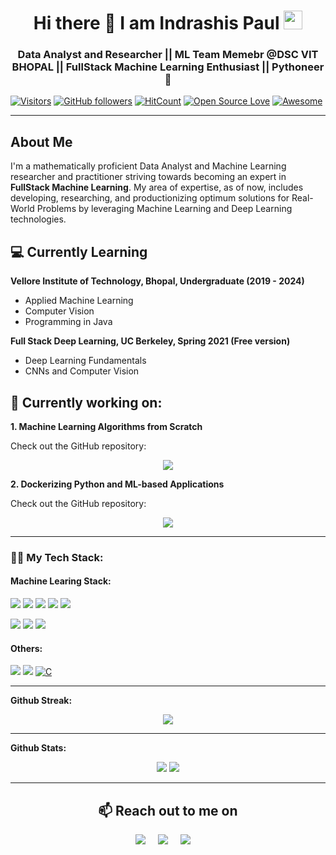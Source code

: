 <!--
**IndraP24/IndraP24** is a ✨ _special_ ✨ repository because its `README.md` (this file) appears on your GitHub profile.

Here are some ideas to get you started:

- 🔭 I’m currently working on ...
- 🌱 I’m currently learning ...
- 👯 I’m looking to collaborate on ...
- 🤔 I’m looking for help with ...
- 💬 Ask me about ...
- 📫 How to reach me: ...
- 😄 Pronouns: ...
- ⚡ Fun fact: ...
-->

<h1 align="center">Hi there 👋 I am  Indrashis Paul  <img src="https://emojis.slackmojis.com/emojis/images/1531849430/4246/blob-sunglasses.gif?1531849430" width="30"/></h1>

<h3 align="center">Data Analyst and Researcher || ML Team Memebr @DSC VIT BHOPAL || FullStack Machine Learning Enthusiast || Pythoneer 🐍</h3>


[![Visitors](https://visitor-badge.glitch.me/badge?page_id=IndraP24.visitor-badge)](https://github.com/IndraP24)
[![GitHub followers](https://img.shields.io/github/followers/IndraP24.svg?style=social&label=Follow)](https://github.com/IndraP24?tab=followers)
[![HitCount](http://hits.dwyl.com/IndraP24/IndraP24.svg)](http://hits.dwyl.com/IndraP24/IndraP24)
[![Open Source Love](https://badges.frapsoft.com/os/v2/open-source.svg?v=103)](https://github.com/IndraP24) 
[![Awesome](https://cdn.rawgit.com/sindresorhus/awesome/d7305f38d29fed78fa85652e3a63e154dd8e8829/media/badge.svg)](https://github.com/IndraP24)

---

<h2>About Me</h2>

I'm a mathematically proficient Data Analyst and Machine Learning researcher and practitioner striving towards becoming an expert in **FullStack Machine Learning**. My area of expertise, as of now, includes developing, researching, and productionizing optimum solutions for Real-World Problems by leveraging Machine Learning and Deep Learning technologies.


<h2>💻 Currently Learning</h2>

__Vellore Institute of Technology, Bhopal, Undergraduate (2019 - 2024)__
- Applied Machine Learning
- Computer Vision
- Programming in Java

__Full Stack Deep Learning, UC Berkeley, Spring 2021 (Free version)__
- Deep Learning Fundamentals
- CNNs and Computer Vision

<h2>🔭 Currently working on:</h2>

__1. Machine Learning Algorithms from Scratch__

Check out the GitHub repository:

<p align = "center">
  <img src = "https://github-readme-stats.vercel.app/api/pin/?username=IndraP24&repo=Machine-Learning-Algorithms&show_owner=True&theme=dracula">
</p>

__2. Dockerizing Python and ML-based Applications__

Check out the GitHub repository:

<p align = "center">
  <img src = "https://github-readme-stats.vercel.app/api/pin/?username=IndraP24&repo=Bank-Note-Authenticator-with-Docker-and-Flask&show_owner=True&theme=dracula">
</p>

---

### 👨‍💻 My Tech Stack:
#### Machine Learing Stack:

<a><img src="https://img.shields.io/badge/python%20-%2314354C.svg?&style=for-the-badge&logo=python&logoColor=yellow"/></a>
<a><img src="https://img.shields.io/badge/NumPy%20-%23013243.svg?&style=for-the-badge&logo=NumPy&logoColor=0ff"/></a>
<a><img src="https://img.shields.io/badge/Pandas%20-%23150458.svg?&style=for-the-badge&logo=Pandas&logoColor=white"/></a>
<a><img src="https://img.shields.io/badge/Matplotlib%20-%2311557c.svg?&style=for-the-badge&logo=Matplotlib&logoColor=white"/></a>
<a><img src="https://img.shields.io/badge/Seaborn%20-%2314354C.svg?&style=for-the-badge&logo=Seaborn&logoColor=white"/></a>

<a><img src="https://img.shields.io/badge/PyTorch%20-%23D00000.svg?&style=for-the-badge&logo=PyTorch&logoColor=white"/></a>
<a><img src="https://img.shields.io/badge/TensorFlow%20-%23FF6F00.svg?&style=for-the-badge&logo=TensorFlow&logoColor=white" /></a>
<a><img src="https://img.shields.io/badge/Keras%20-%23D00000.svg?&style=for-the-badge&logo=Keras&logoColor=white"/></a>
</br>


#### Others:
<a><img src="https://img.shields.io/badge/-Java-808080?&logo=Java&logoColor=orange"/></a>
<a><img src="https://img.shields.io/badge/-C++-9c9c9c?&logo=c%2b%2b&logoColor=00599C"/></a>
[![C](https://img.shields.io/badge/-C-808080?&logo=C)](https://github.com/adamalston?tab=repositories&q=&type=&language=c)

---

**Github Streak:**
<p align = "center">
  <img src = "https://github-readme-streak-stats.herokuapp.com/?user=IndraP24&line_height=40&theme=dracula">
</p>

---

**Github Stats:**

<p align="center">
  
  <img src="https://github-readme-stats.vercel.app/api?username=IndraP24&hide=stars&show_icons=true&line_height=48&theme=dracula">
  <img src="https://github-readme-stats.vercel.app/api/top-langs/?username=IndraP24&count_private=true&line_height=40&theme=dracula">

</p>

---

 <h2 align="center">📫 Reach out to me on</h2>
  <p align="center">
    <a target="_blank"href="https://www.linkedin.com/in/indrashis-paul-ba84b6194"><img src="https://img.shields.io/badge/linkedin-%230077B5.svg?&style=for-the-badge&logo=linkedin&logoColor=white" /></a>&nbsp;&nbsp;&nbsp;&nbsp;
    <a target="_blank"href="https://twitter.com/IndraP2408"><img src="https://img.shields.io/badge/twitter-%231DA1F2.svg?&style=for-the-badge&logo=twitter&logoColor=white" /></a>&nbsp;&nbsp;&nbsp;&nbsp;
    <a href="mailto:indrashis985@gmail.com?subject=Hello%20Indrashis,%20From%20Github"><img src="https://img.shields.io/badge/gmail-%23D14836.svg?&style=for-the-badge&logo=gmail&logoColor=white" /></a>&nbsp;&nbsp;&nbsp;&nbsp;
  </p>
